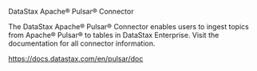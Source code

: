 DataStax Apache® Pulsar® Connector

The DataStax Apache® Pulsar® Connector enables users to ingest topics from Apache® Pulsar® to tables in DataStax Enterprise. Visit the documentation for all connector information.

https://docs.datastax.com/en/pulsar/doc

